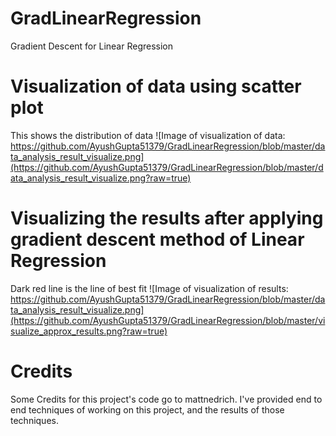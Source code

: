 # GradLinearRegression
Gradient Descent for Linear Regression

# Visualization of data using scatter plot
This shows the distribution of data
![Image of visualization of data: https://github.com/AyushGupta51379/GradLinearRegression/blob/master/data_analysis_result_visualize.png](https://github.com/AyushGupta51379/GradLinearRegression/blob/master/data_analysis_result_visualize.png?raw=true)

# Visualizing the results after applying gradient descent method of Linear Regression
Dark red line is the line of best fit
![Image of visualization of results: https://github.com/AyushGupta51379/GradLinearRegression/blob/master/data_analysis_result_visualize.png](https://github.com/AyushGupta51379/GradLinearRegression/blob/master/visualize_approx_results.png?raw=true)

# Credits

Some Credits for this project's code go to mattnedrich. I've provided end to end techniques of working on this project, and the results of those techniques.
